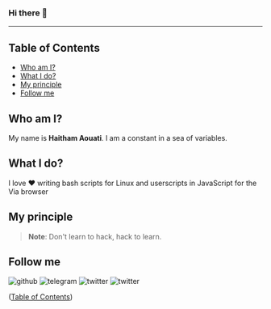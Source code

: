 ### Hi there 👋
___

## Table of Contents

- [Who am I?](#who-am-i)
- [What I do?](#what-i-do)
- [My principle](#my-principle)
- [Follow me](#follow-me)

## Who am I?
My name is **Haitham Aouati**. I am a constant in a sea of variables.

## What I do?
I love :heart: writing bash scripts for Linux and userscripts in JavaScript for the Via browser

## My principle
> **Note**:
> Don't learn to hack, hack to learn.

## Follow me
![github](https://badgen.net/badge/icon/github?icon=github&label)
![telegram](https://badgen.net/badge/icon/telegram?icon=telegram&label)
![twitter](https://badgen.net/badge/icon/twitter?icon=twitter&label)
![twitter](https://badgen.net/twitter/follow/haithamaouati)

([Table of Contents](#table-of-contents))
